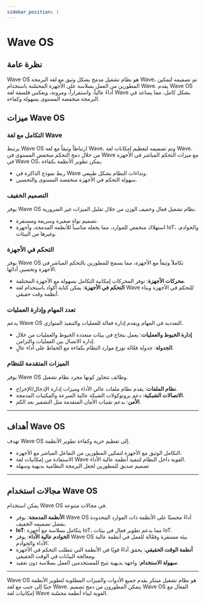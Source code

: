 ```yaml
---
sidebar_position: 1
---
```


# Wave OS

## نظرة عامة
Wave OS هو نظام تشغيل مدمج بشكل وثيق مع لغة البرمجة Wave، تم تصميمه لتمكين المطورين من العمل بسلاسة على الأجهزة المحسّنة باستخدام Wave. يقدم Wave OS أداءً عالياً، واستقراراً، ومرونة، ويعكس فلسفة لغة Wave بشكل كامل، مما يساعد في البرمجة منخفضة المستوى بسهولة وكفاءة.

## ميزات Wave OS
### التكامل مع لغة Wave
يرتبط Wave OS ارتباطاً وثيقاً مع لغة Wave، وتم تصميمه لتعظيم إمكانات لغة Wave. من خلال دمج التحكم منخفض المستوى في Wave مع ميزات التحكم المباشر في الأجهزة في Wave OS، يمكن تطوير الأنظمة بكفاءة.

* ربط نموذج الذاكرة في Wave ونداءات النظام بشكل طبيعي.
* سهولة التحكم في الأجهزة منخفضة المستوى والتحسين.

### التصميم الخفيف
يوفر Wave OS نظام تشغيل فعال وخفيف الوزن من خلال تقليل الميزات غير الضرورية.

* تصميم نواة صغيرة وسريعة ومستقرة.
* استهلاك منخفض للموارد، مما يجعله مناسباً للأنظمة المدمجة، وأجهزة IoT، والخوادم، وغيرها من البيئات.

### التحكم في الأجهزة
يوفر Wave OS تكاملاً وثيقاً مع الأجهزة، مما يسمح للمطورين بالتحكم المباشر في الأجهزة وتحسين أدائها.

* **محركات الأجهزة**: توفر المحركات إمكانية التكامل بسهولة مع الأجهزة المختلفة.
* **التحكم في الأجهزة**: يمكن كتابة أكواد باستخدام لغة Wave للتحكم في الأجهزة وبناء أنظمة وقت حقيقي.

### تعدد المهام وإدارة العمليات
يدعم Wave OS التعددية في المهام ويقدم إدارة فعالة للعمليات والتنفيذ المتوازي.

* **إدارة الخيوط والعمليات**: يعمل بنجاح في بيئات متعددة الخيوط والعمليات من خلال إدارة الاتصال بين العمليات والتزامن.
* **الجدولة**: جدولة فعّالة توزع موارد النظام بكفاءة مع الحفاظ على أداء عالٍ.

### الميزات المتقدمة للنظام
يوفر Wave OS وظائف تتجاوز كونها مجرد نظام تشغيل.

* **نظام الملفات**: يقدم نظام ملفات عالي الأداء وميزات إدارة الإدخال/الإخراج.
* **الاتصالات الشبكية**: دعم بروتوكولات الشبكة عالية السرعة والمكتبات المدمجة.
* **الأمن**: يدعم تقنيات الأمان المتقدمة مثل التشفير بعد الكم.

---

## أهداف Wave OS
تهدف Wave OS إلى تعظيم حرية وكفاءة تطوير الأنظمة.

* التكامل الوثيق مع الأجهزة لتمكين المطورين من التفاعل المباشر مع الأجهزة.
* الاستفادة من إمكانيات لغة Wave القوية داخل النظام لتنفيذ أنظمة عالية الأداء.
* تصميم صديق للمطورين لجعل البرمجة النظامية بديهية وسهلة

---

## مجالات استخدام Wave OS
يمكن استخدام Wave OS في مجالات متنوعة.

* **الأنظمة المدمجة**: يوفر Wave OS أداءً محسنًا على الأنظمة ذات الموارد المحدودة بفضل تصميمه الخفيف.
* **IoT**: يتكامل بسلاسة مع أجهزة IoT، مما يدعم تطوير فعال في بيئات IoT.
* **الخوادم عالية الأداء**: يوفر Wave OS بيئة مستقرة وفعّالة للعمل في أنظمة عالية الأداء والخوادم.
* **أنظمة الوقت الحقيقي**: يحقق أداءً قويًا في الأنظمة التي تتطلب التحكم في الأجهزة ومعالجة البيانات في الوقت الحقيقي.
* **سهولة الاستخدام**: واجهة بديهية تتيح للمستخدمين العمل بسلاسة دون تعقيد.

---

Wave OS هو نظام تشغيل مبتكر يقدم جميع الأدوات والميزات المطلوبة لتطوير الأنظمة جنبًا إلى جنب مع لغة Wave. يتمكن المطورون من دمج تصميم Wave OS الفعال مع إمكانيات لغة Wave القوية لبناء أنظمة محسّنة.
